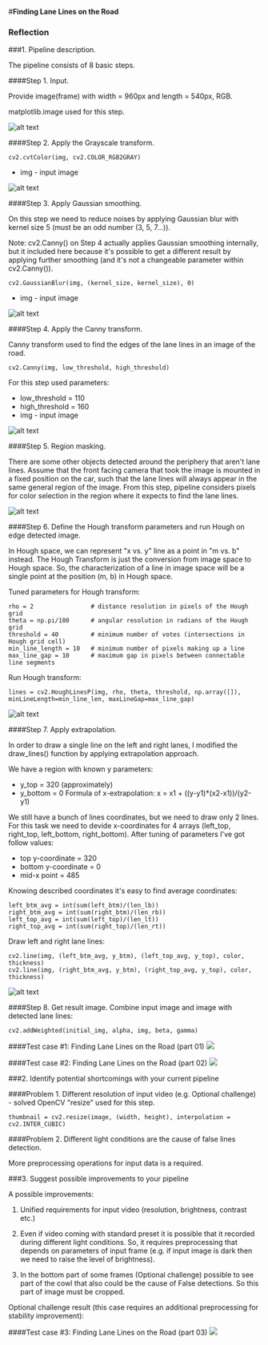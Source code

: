#**Finding Lane Lines on the Road** 

[image1]: ./examples/01_input.jpg "Input image"
[image2]: ./examples/02_grayscale.jpg "Grayscale image"
[image3]: ./examples/03_gaussian_blur.jpg "Blured image"
[image4]: ./examples/04_canny.jpg "Canny image"
[image5]: ./examples/05_polygon_of_interest.jpg "Polygon of interest"
[image6]: ./examples/06_hough.jpg "Hough transform"
[image7]: ./examples/07_hough_extrapolate.jpg "Extrapolation"
[image8]: ./examples/08_output.jpg "Output image"

### Reflection

###1. Pipeline description.

The pipeline consists of 8 basic steps.

####Step 1. Input.

Provide image(frame) with width = 960px and length = 540px, RGB.

matplotlib.image used for this step.

![alt text][image1]

####Step 2. Apply the Grayscale transform.
<pre><code>cv2.cvtColor(img, cv2.COLOR_RGB2GRAY)</code></pre>
* img - input image

![alt text][image2]

####Step 3. Apply Gaussian smoothing.

On this step we need to reduce noises by applying Gaussian blur with kernel size 5 (must be an odd number (3, 5, 7...)).

Note: cv2.Canny() on Step 4 actually applies Gaussian smoothing internally, but it included here because it's possible to get a different result by applying further smoothing (and it's not a changeable parameter within cv2.Canny()).
<pre><code>cv2.GaussianBlur(img, (kernel_size, kernel_size), 0)</code></pre>
* img - input image

![alt text][image3]

####Step 4. Apply the Canny transform.

Canny transform used to find the edges of the lane lines in an image of the road.
<pre><code>cv2.Canny(img, low_threshold, high_threshold)</code></pre>
For this step used parameters:
* low_threshold = 110
* high_threshold = 160
* img - input image

![alt text][image4]

####Step 5. Region masking.

There are some other objects detected around the periphery that aren't lane lines. Assume that the front facing camera that took the image is mounted in a fixed position on the car, such that the lane lines will always appear in the same general region of the image.
From this step, pipeline considers pixels for color selection in the region where it expects to find the lane lines.

![alt text][image5]

####Step 6. Define the Hough transform parameters and run Hough on edge detected image.

In Hough space, we can represent "x vs. y" line as a point in "m vs. b" instead. The Hough Transform is just the conversion from image space to Hough space. So, the characterization of a line in image space will be a single point at the position (m, b) in Hough space.

Tuned parameters for Hough transform:
<pre><code>rho = 2                # distance resolution in pixels of the Hough grid
theta = np.pi/180      # angular resolution in radians of the Hough grid
threshold = 40         # minimum number of votes (intersections in Hough grid cell)
min_line_length = 10   # minimum number of pixels making up a line
max_line_gap = 10      # maximum gap in pixels between connectable line segments
</code></pre>

Run Hough transform:
<pre><code>lines = cv2.HoughLinesP(img, rho, theta, threshold, np.array([]), minLineLength=min_line_len, maxLineGap=max_line_gap)
</code></pre>

![alt text][image6]

####Step 7. Apply extrapolation.

In order to draw a single line on the left and right lanes, I modified the draw_lines() function by applying extrapolation approach.

We have a region with known y parameters:
* y_top = 320 (approximately)
* y_bottom = 0
Formula of x-extrapolation: x = x1 + ((y-y1)*(x2-x1))/(y2-y1)

We still have a bunch of lines coordinates, but we need to draw only 2 lines. For this task we need to devide x-coordinates for 4 arrays (left_top, right_top, left_bottom, right_bottom). After tuning of parameters I've got follow values: 
* top y-coordinate = 320
* bottom y-coordinate = 0 
* mid-x point = 485

Knowing described coordinates it's easy to find average coordinates:
<pre><code>left_btm_avg = int(sum(left_btm)/(len_lb))
right_btm_avg = int(sum(right_btm)/(len_rb))
left_top_avg = int(sum(left_top)/(len_lt))
right_top_avg = int(sum(right_top)/(len_rt))</code></pre>

Draw left and right lane lines:
<pre><code>cv2.line(img, (left_btm_avg, y_btm), (left_top_avg, y_top), color, thickness)
cv2.line(img, (right_btm_avg, y_btm), (right_top_avg, y_top), color, thickness)</code></pre>

![alt text][image7]

####Step 8. Get result image.
Combine input image and image with detected lane lines:
<pre><code>cv2.addWeighted(initial_img, alpha, img, beta, gamma)</code></pre>

####Test case #1:
Finding Lane Lines on the Road (part 01)
[![](https://img.youtube.com/vi/3UnX4SPkwJY/0.jpg)](https://youtu.be/3UnX4SPkwJY)

####Test case #2:
Finding Lane Lines on the Road (part 02)
[![](https://img.youtube.com/vi/2dAZRNz1--w/0.jpg)](https://youtu.be/2dAZRNz1--w)


###2. Identify potential shortcomings with your current pipeline

####Problem 1. Different resolution of input video (e.g. Optional challenge) - solved
OpenCV "resize" used for this step.
<pre><code>thumbnail = cv2.resize(image, (width, height), interpolation = cv2.INTER_CUBIC)</code></pre>

####Problem 2. Different light conditions are the cause of false lines detection.

More preprocessing operations for input data is a required.


###3. Suggest possible improvements to your pipeline

A possible improvements:

1. Unified requirements for input video (resolution, brightness, contrast etc.)

2. Even if video coming with standard preset it is possible that it recorded during different light conditions. So, it requires preprocessing that depends on parameters of input frame (e.g. if input image is dark then we need to raise the level of brightness).

3. In the bottom part of some frames (Optional challenge) possible to see part of the cowl that also could be the cause of False detections. So this part of image must be cropped.

Optional challenge result (this case requires an additional preprocessing for stability improvement):

####Test case #3:
Finding Lane Lines on the Road (part 03)
[![](https://img.youtube.com/vi/dg7BHswQIw4/0.jpg)](https://youtu.be/dg7BHswQIw4)

